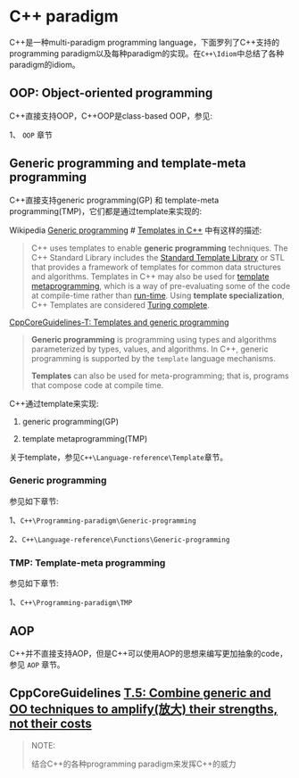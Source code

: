 # C++ paradigm

C++是一种multi-paradigm programming language，下面罗列了C++支持的programming paradigm以及每种paradigm的实现。在`C++\Idiom`中总结了各种paradigm的idiom。



## OOP: Object-oriented programming

C++直接支持OOP，C++OOP是class-based OOP，参见:

1、 `OOP` 章节



## Generic programming and template-meta programming

C++直接支持generic programming(GP) 和 template-meta programming(TMP)，它们都是通过template来实现的:

Wikipedia [Generic programming](https://en.wikipedia.org/wiki/Generic_programming) # [Templates in C++](https://en.wikipedia.org/wiki/Generic_programming#Templates_in_C++) 中有这样的描述: 

> C++ uses templates to enable **generic programming** techniques. The C++ Standard Library includes the [Standard Template Library](https://en.wikipedia.org/wiki/Standard_Template_Library) or STL that provides a framework of templates for common data structures and algorithms. Templates in C++ may also be used for [template metaprogramming](https://en.wikipedia.org/wiki/Template_metaprogramming), which is a way of pre-evaluating some of the code at compile-time rather than [run-time](https://en.wikipedia.org/wiki/Run_time_(program_lifecycle_phase)). Using **template specialization**, C++ Templates are considered [Turing complete](https://en.wikipedia.org/wiki/Turing_complete).

[CppCoreGuidelines-T: Templates and generic programming](https://isocpp.github.io/CppCoreGuidelines/CppCoreGuidelines#t-templates-and-generic-programming)

> **Generic programming** is programming using types and algorithms parameterized by types, values, and algorithms. In C++, generic programming is supported by the `template` language mechanisms.
>
> **Templates** can also be used for meta-programming; that is, programs that compose code at compile time.

C++通过template来实现:

1) generic programming(GP)

2) template metaprogramming(TMP)

关于template，参见`C++\Language-reference\Template`章节。

### Generic programming

参见如下章节:

1、`C++\Programming-paradigm\Generic-programming`

2、`C++\Language-reference\Functions\Generic-programming`



### TMP: Template-meta programming

参见如下章节:

1、`C++\Programming-paradigm\TMP`



## AOP

C++并不直接支持AOP，但是C++可以使用AOP的思想来编写更加抽象的code，参见 `AOP` 章节。



## CppCoreGuidelines [T.5: Combine generic and OO techniques to amplify(放大) their strengths, not their costs](https://github.com/isocpp/CppCoreGuidelines/blob/master/CppCoreGuidelines.md#t5-combine-generic-and-oo-techniques-to-amplify-their-strengths-not-their-costs)

> NOTE: 
>
> 结合C++的各种programming paradigm来发挥C++的威力

